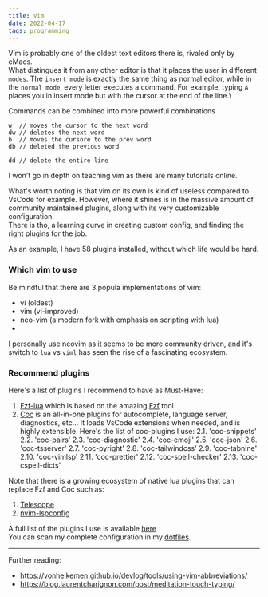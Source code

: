 ```yaml
---
title: Vim
date: 2022-04-17
tags: programming
---
```


Vim is probably one of the oldest text editors there is, rivaled only by eMacs.\
What distingues it from any other editor is that it places the user in different `modes`.
The `insert mode` is exactly the same thing as normal editor, while in the  `normal mode`, every letter executes a command.
For example, typing `A` places you in insert mode but with the cursor at the end of the line.\

Commands can be combined into more powerful combinations
```vim
w  // moves the cursor to the next word
dw // deletes the next word
b  // moves the cursore to the prev word
db // deleted the previous word

dd // delete the entire line
```

I won't go in depth on teaching vim as there are many tutorials online.

What's worth noting is that vim on its own is kind of useless compared to VsCode for example.
However, where it shines is in the massive amount of community maintained plugins, along with its very customizable configuration.\
There is tho, a learning curve in creating custom config, and finding the right plugins for the job.

As an example, I have 58 plugins installed, without which life would be hard.

### Which vim to use

Be mindful that there are 3 popula implementations of vim:
- vi (oldest)
- vim (vi-improved)
- neo-vim  (a modern fork with emphasis on scripting with lua)
-
I personally use neovim as it seems to be more community driven, and it's switch to `lua` vs `viml` has seen the rise of a fascinating ecosystem.

### Recommend plugins
Here's a list of plugins I recommend to have as Must-Have:
1. [Fzf-lua](https://github.com/ibhagwan/fzf-lua) which is based on the amazing [Fzf](https://github.com/junegunn/fzf) tool
2. [Coc](https://github.com/neoclide/coc.nvim) is an all-in-one plugins for autocomplete, language server, diagnostics, etc...
   It loads VsCode extensions when needed, and is highly extensible. Here's the list of coc-plugins I use:
  2.1. 'coc-snippets'
  2.2. 'coc-pairs'
  2.3. 'coc-diagnostic'
  2.4. 'coc-emoji'
  2.5. 'coc-json'
  2.6. 'coc-tsserver'
  2.7. 'coc-pyright'
  2.8. 'coc-tailwindcss'
  2.9. 'coc-tabnine'
  2.10. 'coc-vimlsp'
  2.11. 'coc-prettier'
  2.12. 'coc-spell-checker'
  2.13. 'coc-cspell-dicts'


Note that there is a growing ecosystem of native lua plugins that can replace Fzf and Coc such as:
1. [Telescope](https://github.com/nvim-telescope/telescope.nvim)
2. [nvim-lspconfig](https://github.com/neovim/nvim-lspconfig)


A full list of the plugins I use is available [here](https://github.com/piotryordanov/dotfiles/blob/master/nvim/lua/plugins.lua)\
You can scan my complete configuration in my [dotfiles](https://github.com/piotryordanov/dotfiles).

----
Further reading:
+ https://vonheikemen.github.io/devlog/tools/using-vim-abbreviations/
+ https://blog.laurentcharignon.com/post/meditation-touch-typing/
